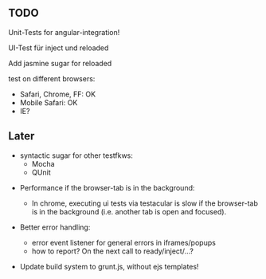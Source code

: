 TODO
----
Unit-Tests for angular-integration!

UI-Test für inject und reloaded

Add jasmine sugar for reloaded

test on different browsers:
  * Safari, Chrome, FF: OK
  * Mobile Safari: OK
  * IE?

Later
---------
- syntactic sugar for other testfkws:
  * Mocha
  * QUnit

* Performance if the browser-tab is in the background:
  - In chrome, executing ui tests via testacular is slow if
    the browser-tab is in the background (i.e. another tab is open and focused).

* Better error handling:
  - error event listener for general errors in iframes/popups
  - how to report? On the next call to ready/inject/...?

- Update build system to grunt.js, without ejs templates!
